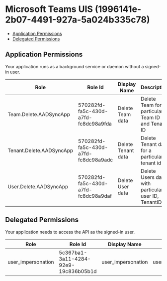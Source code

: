 # Microsoft Teams UIS (1996141e-2b07-4491-927a-5a024b335c78)
- [Application Permissions](#application-permissions)
- [Delegated Permissions](#delegated-permissions)

## Application Permissions
Your application runs as a background service or daemon without a signed-in user.

| Role | Role Id | Display Name | Description |
|---|---|---|---|
| Team.Delete.AADSyncApp | 570282fd-fa5c-430d-a7fd-fc8dc98a9fda | Delete Team data | Delete Team for particular Team ID and Tenant ID |
| Tenant.Delete.AADSyncApp | 570282fd-fa5c-430d-a7fd-fc8dc98a9adc | Delete Tenant data | Delete Tenant data for a particular tenant id |
| User.Delete.AADSyncApp | 570282fd-fa5c-430d-a7fd-fc8dc98a9daf | Delete User data | Delete Users data with particular user ID, TenantID |

## Delegated Permissions
Your application needs to access the API as the signed-in user. 

| Role | Role Id | Display Name | Description |
|---|---|---|---|
| user_impersonation | 5c367ba1-3a11-4284-92e9-19c836b05b1d | user_impersonation | user_impersonation |

